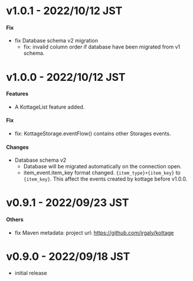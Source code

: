 # v1.0.1 - 2022/10/12 JST

#### Fix

* fix Database schema v2 migration
    * fix: invalid column order if database have been migrated from v1 schema.

# v1.0.0 - 2022/10/12 JST

#### Features

* A KottageList feature added.

#### Fix

* fix: KottageStorage.eventFlow() contains other Storages events.

#### Changes

* Database schema v2
    * Database will be migrated automatically on the connection open.
    * item_event.item_key format changed. `{item_type}+{item_key}` to `{item_key}`. This affect the
      events created by kottage before v1.0.0.

# v0.9.1 - 2022/09/23 JST

#### Others

* fix Maven metadata: project url: https://github.com/irgaly/kottage

# v0.9.0 - 2022/09/18 JST

* initial release
